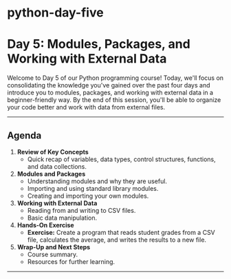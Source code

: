 # python-day-five

# Day 5: Modules, Packages, and Working with External Data

Welcome to Day 5 of our Python programming course! Today, we'll focus on consolidating the knowledge you've gained over the past four days and introduce you to modules, packages, and working with external data in a beginner-friendly way. By the end of this session, you'll be able to organize your code better and work with data from external files.

---

## **Agenda**

1. **Review of Key Concepts**
   - Quick recap of variables, data types, control structures, functions, and data collections.
2. **Modules and Packages**
   - Understanding modules and why they are useful.
   - Importing and using standard library modules.
   - Creating and importing your own modules.
3. **Working with External Data**
   - Reading from and writing to CSV files.
   - Basic data manipulation.
4. **Hands-On Exercise**
   - **Exercise:** Create a program that reads student grades from a CSV file, calculates the average, and writes the results to a new file.
5. **Wrap-Up and Next Steps**
   - Course summary.
   - Resources for further learning.

---
